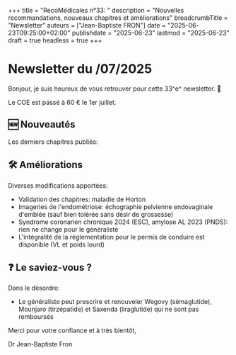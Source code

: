 +++
title = "RecoMédicales n°33: "
description = "Nouvelles recommandations, nouveaux chapitres et améliorations"
breadcrumbTitle = "Newsletter"
auteurs = ["Jean-Baptiste FRON"]
date = "2025-06-23T09:25:00+02:00"
publishdate = "2025-06-23"
lastmod = "2025-06-23"
draft = true
headless = true
+++

# Newsletter du /07/2025

Bonjour, je suis heureux de vous retrouver pour cette 33^e^ newsletter. 📰

Le COE est passé à 60 € le 1er juillet.

## 🆕 Nouveautés

Les derniers chapitres publiés:



## 🛠️ Améliorations

Diverses modifications apportées:

- Validation des chapitres: maladie de Horton
- Imageries de l'endométriose: échographie pelvienne endovaginale d'emblée (sauf bien tolérée sans désir de grossesse)
- Syndrome coronarien chronique 2024 (ESC), amylose AL 2023 (PNDS): rien ne change pour le généraliste
- L'intégralité de la réglementation pour le permis de conduire est disponible (VL et poids lourd)

## ❓ Le saviez-vous ?

Dans le désordre:

- Le généraliste peut prescrire et renouveler Wegovy (sémaglutide), Mounjaro (tirzépatide) et Saxenda (liraglutide) qui ne sont pas remboursés

Merci pour votre confiance et à très bientôt,

Dr Jean-Baptiste Fron
